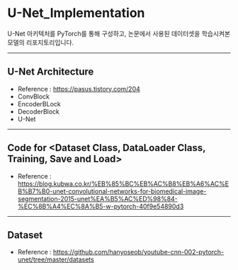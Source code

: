 # U-Net_Implementation
U-Net 아키텍처를 PyTorch를 통해 구성하고, 논문에서 사용된 데이터셋을 학습시켜본 모델의 리포지토리입니다.
* * *
## U-Net Architecture
* Reference : https://pasus.tistory.com/204
* ConvBlock
* EncoderBLock
* DecoderBlock
* U-Net
* * *
## Code for <Dataset Class, DataLoader Class, Training, Save and Load>
* Reference : https://blog.kubwa.co.kr/%EB%85%BC%EB%AC%B8%EB%A6%AC%EB%B7%B0-unet-convolutional-networks-for-biomedical-image-segmentation-2015-unet%EA%B5%AC%ED%98%84-%EC%8B%A4%EC%8A%B5-w-pytorch-40f9e54890d3
* * *
## Dataset
* Reference : https://github.com/hanyoseob/youtube-cnn-002-pytorch-unet/tree/master/datasets
